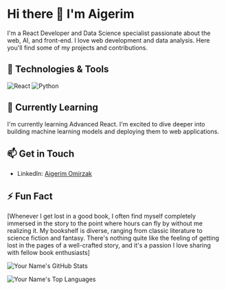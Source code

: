 # Hi there 👋 I'm Aigerim

I'm a React Developer and Data Science specialist passionate about the web, AI, and front-end. I love web development and data analysis. Here you'll find some of my projects and contributions.

## 🔧 Technologies & Tools

![React](https://img.shields.io/badge/-React-333333?style=flat&logo=react&logoColor=white)
![Python](https://img.shields.io/badge/-Python-333333?style=flat&logo=python&logoColor=white)

## 🌱 Currently Learning

I'm currently learning Advanced React. I'm excited to dive deeper into building machine learning models and deploying them to web applications.

## 📫 Get in Touch

- LinkedIn: [Aigerim Omirzak](https://www.linkedin.com/in/okaigerim/)

## ⚡ Fun Fact

[Whenever I get lost in a good book, I often find myself completely immersed in the story to the point where hours can fly by without me realizing it. My bookshelf is diverse, ranging from classic literature to science fiction and fantasy. There's nothing quite like the feeling of getting lost in the pages of a well-crafted story, and it's a passion I love sharing with fellow book enthusiasts]

![Your Name's GitHub Stats](https://github-readme-stats.vercel.app/api?username=okaigerim&show_icons=true)

![Your Name's Top Languages](https://github-readme-stats.vercel.app/api/top-langs/?username=okaigerim)
